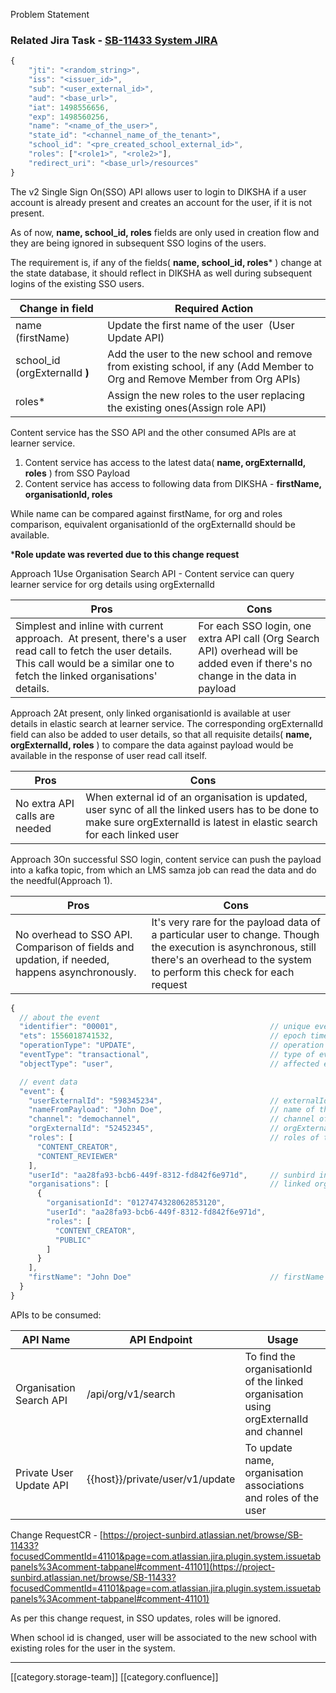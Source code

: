 Problem Statement
### Related Jira Task - [SB-11433 System JIRA](https:///browse/SB-11433)



```js
{
    "jti": "<random_string>",
    "iss": "<issuer_id>",
    "sub": "<user_external_id>",
    "aud": "<base_url>",
    "iat": 1498556656,
    "exp": 1498560256,
    "name": "<name_of_the_user>",
    "state_id": "<channel_name_of_the_tenant>",
    "school_id": "<pre_created_school_external_id>",
    "roles": ["<role1>", "<role2>"],
    "redirect_uri": "<base_url>/resources"
}
```


The v2 Single Sign On(SSO) API allows user to login to DIKSHA if a user account is already present and creates an account for the user, if it is not present. 

As of now,  **name, school_id, roles**  fields are only used in creation flow and they are being ignored in subsequent SSO logins of the users. 

The requirement is, if any of the fields( **name, school_id, roles*** ) change at the state database, it should reflect in DIKSHA as well during subsequent logins of the existing SSO users.



| Change in field | Required Action | 
|  --- |  --- | 
| name (firstName) | Update the first name of the user  (User Update API) | 
| school_id (orgExternalId **)**  | Add the user to the new school and remove from existing school, if any (Add Member to Org and Remove Member from Org APIs) | 
| roles\* | Assign the new roles to the user replacing the existing ones(Assign role API) | 

Content service has the SSO API and the other consumed APIs are at learner service.


1. Content service has access to the latest data( **name, orgExternalId, roles** ) from SSO Payload
1. Content service has access to following data from DIKSHA -  **firstName, organisationId, roles** 

While name can be compared against firstName, for org and roles comparison, equivalent organisationId of the orgExternalId should be available.



 ***Role update was reverted due to this change request** 

Approach 1Use Organisation Search API - Content service can query learner service for org details using orgExternalId



| Pros | Cons | 
|  --- |  --- | 
| Simplest and inline with current approach.  At present, there's a user read call to fetch the user details. This call would be a similar one to fetch the linked organisations' details. | For each SSO login, one extra API call (Org Search API) overhead will be added even if there's no change in the data in payload | 



Approach 2At present, only linked organisationId is available at user details in elastic search at learner service. The corresponding orgExternalId field can also be added to user details, so that all requisite details( **name, orgExternalId, roles** ) to compare the data against payload would be available in the response of user read call itself.



| Pros | Cons | 
|  --- |  --- | 
| No extra API calls are needed | When external id of an organisation is updated, user sync of all the linked users has to be done to make sure orgExternalId is latest in elastic search for each linked user | 



Approach 3On successful SSO login, content service can push the payload into a kafka topic, from which an LMS samza job can read the data and do the needful(Approach 1).



| Pros | Cons | 
|  --- |  --- | 
| No overhead to SSO API. Comparison of fields and updation, if needed, happens asynchronously. | It's very rare for the payload data of a particular user to change. Though the execution is asynchronous, still there's an overhead to the system to perform this check for each request | 




```js
{
  // about the event
  "identifier": "00001",                                  // unique event id
  "ets": 1556018741532,                                   // epoch timestamp of event (time in milli-seconds)
  "operationType": "UPDATE",                              // operation to be done
  "eventType": "transactional",                           // type of event
  "objectType": "user",                                   // affected entity

  // event data
  "event": {
    "userExternalId": "598345234",                        // externalId of the user
    "nameFromPayload": "John Doe",                        // name of the user from payload
    "channel": "demochannel",                             // channel of the tenant
    "orgExternalId": "52452345",                          // orgExternalId of the linked org
    "roles": [                                            // roles of the user
      "CONTENT_CREATOR",
      "CONTENT_REVIEWER"
    ],
    "userId": "aa28fa93-bcb6-449f-8312-fd842f6e971d",     // sunbird internal id of the user
    "organisations": [                                    // linked organisations' data
      {
        "organisationId": "0127474328062853120",
        "userId": "aa28fa93-bcb6-449f-8312-fd842f6e971d",
        "roles": [
          "CONTENT_CREATOR",
          "PUBLIC"
        ]
      }
    ],
    "firstName": "John Doe"                               // firstName of the user in the system
  }
}             
```


APIs to be consumed:

| API Name | API Endpoint | Usage | 
|  --- |  --- |  --- | 
| Organisation Search API | <host>/api/org/v1/search | To find the organisationId of the linked organisation using orgExternalId and channel | 
| Private User Update API | {{host}}/private/user/v1/update | To update name, organisation associations and roles of the user | 



Change RequestCR - [https://project-sunbird.atlassian.net/browse/SB-11433?focusedCommentId=41101&page=com.atlassian.jira.plugin.system.issuetabpanels%3Acomment-tabpanel#comment-41101](https://project-sunbird.atlassian.net/browse/SB-11433?focusedCommentId=41101&page=com.atlassian.jira.plugin.system.issuetabpanels%3Acomment-tabpanel#comment-41101)

As per this change request, in SSO updates, roles will be ignored.

When school id is changed, user will be associated to the new school with existing roles for the user in the system.



*****

[[category.storage-team]] 
[[category.confluence]] 
